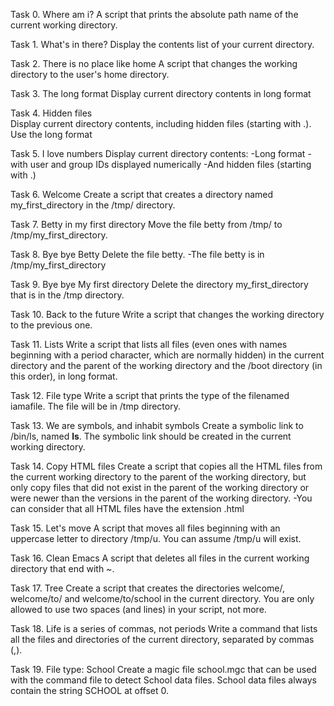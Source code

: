Task 0. Where am i?
  A script that prints the absolute path name of the current working directory.

Task 1. What's in there?
  Display the contents list of your current directory.

Task 2. There is no place like home
  A script that changes the working directory to the user's home directory.

Task 3. The long format
  Display current directory contents in long format

Task 4. Hidden files  
  Display current directory contents, including hidden files (starting with .). Use the long format

Task 5. I love numbers
  Display current directory contents:
    -Long format
    -with user and group IDs displayed numerically
    -And hidden files (starting with .)

Task 6. Welcome
  Create a script that creates a directory named my_first_directory in the /tmp/ directory.

Task 7. Betty in my first directory
  Move the file betty from /tmp/ to /tmp/my_first_directory.

Task 8. Bye bye Betty
  Delete the file betty.
    -The file betty is in /tmp/my_first_directory

Task 9. Bye bye My first directory
  Delete the directory my_first_directory that is in the /tmp directory.

Task 10. Back to the future
  Write a script that changes the working directory to the previous one.

Task 11. Lists
  Write a script that lists all files (even ones with names beginning with a period character, 
  which are normally hidden) in the current directory and the parent of the working directory 
  and the /boot directory (in this order), in long format.

Task 12. File type
  Write a script that prints the type of the filenamed iamafile. The file will be in /tmp directory.

Task 13. We are symbols, and inhabit symbols
  Create a symbolic link to /bin/ls, named __ls__. The symbolic link should be created 
  in the current working directory.

Task 14. Copy HTML files
  Create a script that copies all the HTML files from the current working directory 
  to the parent of the working directory, but only copy files that did not exist in the parent of the 
  working directory or were newer than the versions in the parent of the working directory.
    -You can consider that all HTML files have the extension .html

Task 15. Let's move
  A script that moves all files beginning with an uppercase letter to directory /tmp/u.
  You can assume /tmp/u will exist.

Task 16. Clean Emacs
  A script that deletes all files in the current working directory that end with ~.

Task 17. Tree
  Create a script that creates the directories welcome/, welcome/to/ and welcome/to/school in the current directory.
  You are only allowed to use two spaces (and lines) in your script, not more.

Task 18. Life is a series of commas, not periods
  Write a command that lists all the files and directories of the current directory, separated by commas (,).

Task 19. File type: School
  Create a magic file school.mgc that can be used with the command file to detect School data files. 
  School data files always contain the string SCHOOL at offset 0.
